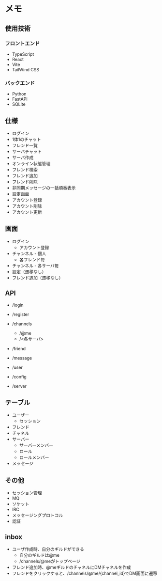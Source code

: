# メモ

## 使用技術

### フロントエンド

- TypeScript
- React
- Vite
- TailWind CSS

### バックエンド

- Python
- FastAPI
- SQLite

## 仕様

- ログイン
- 1体1のチャット
- フレンド一覧
- サーバチャット
- サーバ作成
- オンライン状態管理
- フレンド検索
- フレンド追加
- フレンド削除
- 非同期メッセージの一括順番表示
- 設定画面
- アカウント登録
- アカウント削除
- アカウント更新

## 画面

- ログイン
  - アカウント登録
- チャンネル - 個人
  - 各フレンド毎
- チャンネル - 各サーバ毎
- 設定（遷移なし）
- フレンド追加（遷移なし）

## API

- /login
- /register
- /channels
  - /@me
  - /<各サーバ>

- /friend
- /message
- /user
- /config
- /server

## テーブル

- ユーザー
  <!-- - 設定 -->
  - セッション
- フレンド
- チャネル
- サーバー
  - サーバーメンバー
  - ロール
  - ロールメンバー
- メッセージ

## その他

- セッション管理
- MQ
- ソケット
- IRC
- メッセージングプロトコル
- 認証

## inbox

- ユーザ作成時、自分のギルドができる
  - 自分のギルドは@me
  - /channels/@meがトップページ
- フレンド追加時、@meギルドのチャネルにDMチャネルを作成
- フレンドをクリックすると、/channels/@me/{channel_id}でDM画面に遷移
